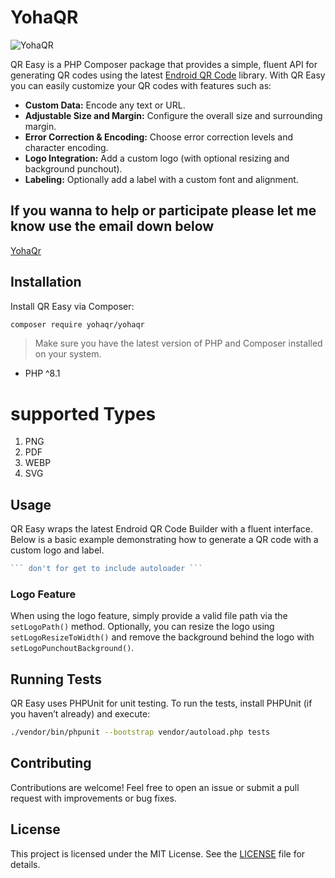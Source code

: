 # YohaQR

<img src="https://avatars.githubusercontent.com/u/198384864?s=200&v=4" alt="YohaQR" />

QR Easy is a PHP Composer package that provides a simple, fluent API for generating QR codes using the latest [Endroid QR Code](https://github.com/endroid/qr-code) library. With QR Easy you can easily customize your QR codes with features such as:

- **Custom Data:** Encode any text or URL.
- **Adjustable Size and Margin:** Configure the overall size and surrounding margin.
- **Error Correction & Encoding:** Choose error correction levels and character encoding.
- **Logo Integration:** Add a custom logo (with optional resizing and background punchout).
- **Labeling:** Optionally add a label with a custom font and alignment.

## If you wanna to help or participate please let me know use the email down below
[YohaQr](https://avatars.githubusercontent.com/u/198384864?s=200&v=4)
## Installation

Install QR Easy via Composer:

```bash
composer require yohaqr/yohaqr
```

> Make sure you have the latest version of PHP and Composer installed on your system.
* PHP ^8.1

# supported Types
1. PNG
2. PDF
3. WEBP
4. SVG

## Usage

QR Easy wraps the latest Endroid QR Code Builder with a fluent interface. Below is a basic example demonstrating how to generate a QR code with a custom logo and label.

```php
``` don't for get to include autoloader ```
```

### Logo Feature

When using the logo feature, simply provide a valid file path via the `setLogoPath()` method. Optionally, you can resize the logo using `setLogoResizeToWidth()` and remove the background behind the logo with `setLogoPunchoutBackground()`.

## Running Tests

QR Easy uses PHPUnit for unit testing. To run the tests, install PHPUnit (if you haven’t already) and execute:

```bash
./vendor/bin/phpunit --bootstrap vendor/autoload.php tests
```

## Contributing

Contributions are welcome! Feel free to open an issue or submit a pull request with improvements or bug fixes.

## License

This project is licensed under the MIT License. See the [LICENSE](LICENSE) file for details.
